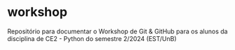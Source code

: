 # workshop
Repositório para documentar o Workshop de Git &amp; GitHub para os alunos da disciplina de CE2 - Python do semestre 2/2024 (EST/UnB)
